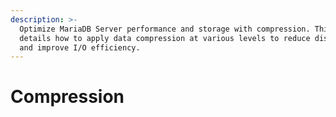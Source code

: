 ```yaml
---
description: >-
  Optimize MariaDB Server performance and storage with compression. This section
  details how to apply data compression at various levels to reduce disk space
  and improve I/O efficiency.
---
```


# Compression

